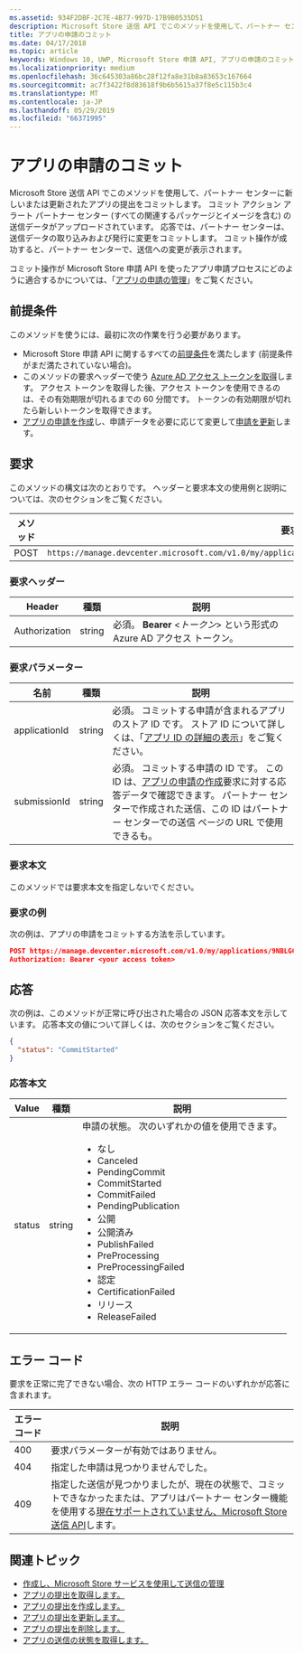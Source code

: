 ```yaml
---
ms.assetid: 934F2DBF-2C7E-4B77-997D-17B9B0535D51
description: Microsoft Store 送信 API でこのメソッドを使用して、パートナー センターに新しいまたは更新されたアプリの提出をコミットします。
title: アプリの申請のコミット
ms.date: 04/17/2018
ms.topic: article
keywords: Windows 10, UWP, Microsoft Store 申請 API, アプリの申請のコミット
ms.localizationpriority: medium
ms.openlocfilehash: 36c645303a86bc28f12fa8e31b8a83653c167664
ms.sourcegitcommit: ac7f3422f8d83618f9b6b5615a37f8e5c115b3c4
ms.translationtype: MT
ms.contentlocale: ja-JP
ms.lasthandoff: 05/29/2019
ms.locfileid: "66371995"
---
```

# <a name="commit-an-app-submission"></a>アプリの申請のコミット

Microsoft Store 送信 API でこのメソッドを使用して、パートナー センターに新しいまたは更新されたアプリの提出をコミットします。 コミット アクション アラート パートナー センター (すべての関連するパッケージとイメージを含む) の送信データがアップロードされています。 応答では、パートナー センターは、送信データの取り込みおよび発行に変更をコミットします。 コミット操作が成功すると、パートナー センターで、送信への変更が表示されます。

コミット操作が Microsoft Store 申請 API を使ったアプリ申請プロセスにどのように適合するかについては、「[アプリの申請の管理](manage-app-submissions.md)」をご覧ください。

## <a name="prerequisites"></a>前提条件

このメソッドを使うには、最初に次の作業を行う必要があります。

* Microsoft Store 申請 API に関するすべての[前提条件](create-and-manage-submissions-using-windows-store-services.md#prerequisites)を満たします (前提条件がまだ満たされていない場合)。
* このメソッドの要求ヘッダーで使う [Azure AD アクセス トークンを取得](create-and-manage-submissions-using-windows-store-services.md#obtain-an-azure-ad-access-token)します。 アクセス トークンを取得した後、アクセス トークンを使用できるのは、その有効期限が切れるまでの 60 分間です。 トークンの有効期限が切れたら新しいトークンを取得できます。
* [アプリの申請を作成](create-an-app-submission.md)し、申請データを必要に応じて変更して[申請を更新](update-an-app-submission.md)します。

## <a name="request"></a>要求

このメソッドの構文は次のとおりです。 ヘッダーと要求本文の使用例と説明については、次のセクションをご覧ください。

| メソッド | 要求 URI                                                      |
|--------|------------------------------------------------------------------|
| POST    | `https://manage.devcenter.microsoft.com/v1.0/my/applications/{applicationId}/submissions/{submissionId}/commit` |


### <a name="request-header"></a>要求ヘッダー

| Header        | 種類   | 説明                                                                 |
|---------------|--------|-----------------------------------------------------------------------------|
| Authorization | string | 必須。 **Bearer** &lt;*トークン*&gt; という形式の Azure AD アクセス トークン。 |


### <a name="request-parameters"></a>要求パラメーター

| 名前        | 種類   | 説明                                                                 |
|---------------|--------|-----------------------------------------------------------------------------|
| applicationId | string | 必須。 コミットする申請が含まれるアプリのストア ID です。 ストア ID について詳しくは、「[アプリ ID の詳細の表示](https://docs.microsoft.com/windows/uwp/publish/view-app-identity-details)」をご覧ください。  |
| submissionId | string | 必須。 コミットする申請の ID です。 この ID は、[アプリの申請の作成](create-an-app-submission.md)要求に対する応答データで確認できます。 パートナー センターで作成された送信、この ID はパートナー センターでの送信 ページの URL で使用できるも。  |

### <a name="request-body"></a>要求本文

このメソッドでは要求本文を指定しないでください。

### <a name="request-example"></a>要求の例

次の例は、アプリの申請をコミットする方法を示しています。

```json
POST https://manage.devcenter.microsoft.com/v1.0/my/applications/9NBLGGH4R315/submissions/1152921504621243610/commit HTTP/1.1
Authorization: Bearer <your access token>
```

## <a name="response"></a>応答

次の例は、このメソッドが正常に呼び出された場合の JSON 応答本文を示しています。 応答本文の値について詳しくは、次のセクションをご覧ください。

```json
{
  "status": "CommitStarted"
}
```

### <a name="response-body"></a>応答本文

| Value      | 種類   | 説明                                                                                                                                                                                                                                                                         |
|------------|--------|----------------------------------------------------------------------------------------------------------------------------------------------------------------------------------------------------------------------------------------------------------------------------------------|
| status           | string  | 申請の状態。 次のいずれかの値を使用できます。 <ul><li>なし</li><li>Canceled</li><li>PendingCommit</li><li>CommitStarted</li><li>CommitFailed</li><li>PendingPublication</li><li>公開</li><li>公開済み</li><li>PublishFailed</li><li>PreProcessing</li><li>PreProcessingFailed</li><li>認定</li><li>CertificationFailed</li><li>リリース</li><li>ReleaseFailed</li></ul>  |

## <a name="error-codes"></a>エラー コード

要求を正常に完了できない場合、次の HTTP エラー コードのいずれかが応答に含まれます。

| エラー コード |  説明   |
|--------|------------------|
| 400  | 要求パラメーターが有効ではありません。 |
| 404  | 指定した申請は見つかりませんでした。 |
| 409  | 指定した送信が見つかりましたが、現在の状態で、コミットできなかったまたは、アプリはパートナー センター機能を使用する[現在サポートされていません、Microsoft Store 送信 API](create-and-manage-submissions-using-windows-store-services.md#not_supported)します。 |

## <a name="related-topics"></a>関連トピック

* [作成し、Microsoft Store サービスを使用して送信の管理](create-and-manage-submissions-using-windows-store-services.md)
* [アプリの提出を取得します。](get-an-app-submission.md)
* [アプリの提出を作成します。](create-an-app-submission.md)
* [アプリの提出を更新します。](update-an-app-submission.md)
* [アプリの提出を削除します。](delete-an-app-submission.md)
* [アプリの送信の状態を取得します。](get-status-for-an-app-submission.md)
